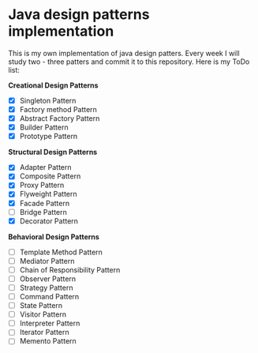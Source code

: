 # Java design patterns implementation 
This is my own implementation of java design patters. Every week I will study two - three patters and commit it to this repository.
Here is my ToDo list:

**Creational Design Patterns**

- [x] Singleton Pattern
- [x] Factory method Pattern
- [x] Abstract Factory Pattern
- [x] Builder Pattern
- [x] Prototype Pattern
 
**Structural Design Patterns**

 - [x] Adapter Pattern
 - [x] Composite Pattern
 - [x] Proxy Pattern
 - [x] Flyweight Pattern
 - [x] Facade Pattern
 - [ ] Bridge Pattern
 - [x] Decorator Pattern
 
**Behavioral Design Patterns**

 - [ ] Template Method Pattern
 - [ ] Mediator Pattern
 - [ ] Chain of Responsibility Pattern
 - [ ] Observer Pattern
 - [ ] Strategy Pattern
 - [ ] Command Pattern
 - [ ] State Pattern
 - [ ] Visitor Pattern
 - [ ] Interpreter Pattern
 - [ ] Iterator Pattern
 - [ ] Memento Pattern

